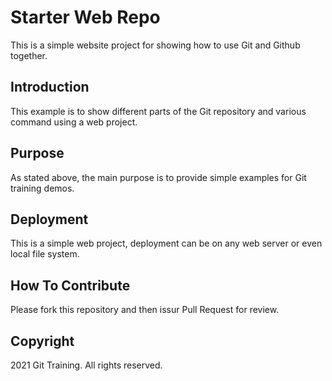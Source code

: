 # Starter Web Repo

This is a simple website project for showing how to use Git 
and Github together.

## Introduction

This example is to show different parts of the Git repository
and various command using a web project.

## Purpose

As stated above, the main purpose is to provide simple
examples for Git training demos.

## Deployment

This is a simple web project, deployment can be on any
web server or even local file system.

## How To Contribute

Please fork this repository and then issur Pull Request for review.

## Copyright
2021 Git Training. All rights reserved.
